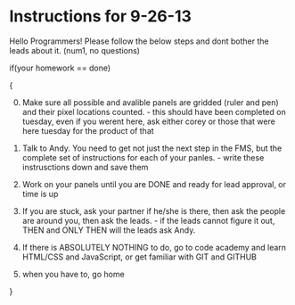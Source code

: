 Instructions for 9-26-13
============

Hello Programmers! Please follow the below steps and dont bother the leads about it. (num1, no questions)

if(your homework == done)

{

  0) Make sure all possible and avalible panels are gridded (ruler and pen) and their pixel locations counted.
    - this should have been completed on tuesday, even if you werent here, ask either corey or those that were here tuesday for the product of that

  1) Talk to Andy. You need to get not just the next step in the FMS, but the complete set of instructions for each of your panles.
    - write these instrusctions down and save them
    
  2) Work on your panels until you are DONE and ready for lead approval, or time is up
  
  3) If you are stuck, ask your partner if he/she is there, then ask the people are around you, then ask the leads.
    - if the leads cannot figure it out, THEN and ONLY THEN will the leads ask Andy.

  4) If there is ABSOLUTELY NOTHING to do, go to code academy and learn HTML/CSS and JavaScript, or get familiar with GIT and GITHUB
  
  5) when you have to, go home
  
}
